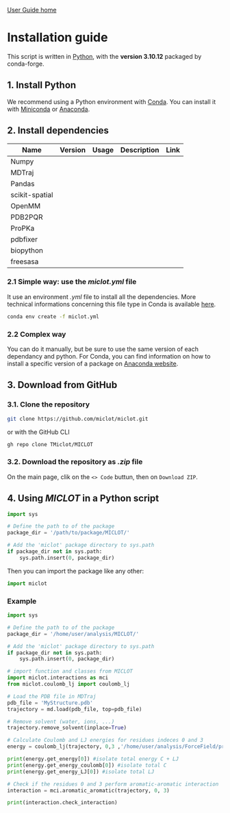 [User Guide home](Manual.md)
# Installation guide

This script is written in [Python](https://www.python.org/), with the **version 3.10.12** packaged by conda-forge.

## 1. Install Python

We recommend using a Python environment with [Conda](https://docs.conda.io/projects/conda/en/stable/index.html). You can install it with [Miniconda](https://docs.conda.io/projects/miniconda/en/latest/) or [Anaconda](https://www.anaconda.com/download/).

## 2. Install dependencies

| Name   | Version | Usage | Description | Link |
| ------ | ------- | ----- | ----------- | ---- |
| Numpy  |||||
| MDTraj |||||
| Pandas |||||
| scikit-spatial |||||
| OpenMM |||||
| PDB2PQR |||||
| ProPKa |||||
| pdbfixer |||||
| biopython |||||
| freesasa |||||

### 2.1 Simple way: use the *miclot.yml* file

It use an environment *.yml* file to install all the dependencies.
More technical informations concerning this file type in Conda is available [here](https://conda.io/projects/conda/en/latest/user-guide/tasks/manage-environments.html#creating-an-environment-from-an-environment-yml-file).

```bash
conda env create -f miclot.yml
```

### 2.2 Complex way

You can do it manually, but be sure to use the same version of each dependancy and python.
For Conda, you can find information on how to install a specific version of a package on [Anaconda website](https://anaconda.org/).


## 3. Download from GitHub

### 3.1. Clone the repository

```bash
git clone https://github.com/miclot/miclot.git
```

or with the GitHub CLI

```bash
gh repo clone TMiclot/MICLOT
```

### 3.2. Download the repository as *.zip* file

On the main page, clik on the `<> Code` buttun, then on `Download ZIP`.


## 4. Using *MICLOT* in a Python script

```python
import sys

# Define the path to of the package
package_dir = '/path/to/package/MICLOT/'

# Add the 'miclot' package directory to sys.path
if package_dir not in sys.path:
    sys.path.insert(0, package_dir)
```

Then you can import the package like any other:

```python
import miclot
```
    
### Example

```python
import sys

# Define the path to of the package
package_dir = '/home/user/analysis/MICLOT/'

# Add the 'miclot' package directory to sys.path
if package_dir not in sys.path:
    sys.path.insert(0, package_dir)

# import function and classes from MICLOT
import miclot.interactions as mci
from miclot.coulomb_lj import coulomb_lj

# Load the PDB file in MDTraj
pdb_file = 'MyStructure.pdb'
trajectory = md.load(pdb_file, top=pdb_file)

# Remove solvent (water, ions, ...)
trajectory.remove_solvent(inplace=True)

# Calculate Coulomb and LJ energies for residues indeces 0 and 3
energy = coulomb_lj(trajectory, 0,3 ,'/home/user/analysis/ForceField/protein.ff14SB.xml')

print(energy.get_energy[0]) #isolate total energy C + LJ
print(energy.get_energy_coulomb[0]) #isolate total C
print(energy.get_energy_LJ[0]) #isolate total LJ

# Check if the residues 0 and 3 perform aromatic-aromatic interaction
interaction = mci.aromatic_aromatic(trajectory, 0, 3)

print(interaction.check_interaction)
```


